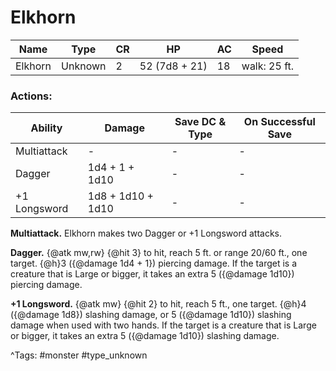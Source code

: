 # Elkhorn

| Name | Type | CR | HP | AC | Speed |
|------|------|----|----|----|-------|
| Elkhorn | Unknown | 2 | 52 (7d8 + 21) | 18 | walk: 25 ft. |

### Actions:

| Ability | Damage | Save DC & Type | On Successful Save |
|---------|--------|----------------|--------------------|
| Multiattack | - | - | - |
| Dagger | 1d4 + 1 + 1d10 | - | - |
| +1 Longsword | 1d8 + 1d10 + 1d10 | - | - |


**Multiattack.** Elkhorn makes two Dagger or +1 Longsword attacks.

**Dagger.** {@atk mw,rw} {@hit 3} to hit, reach 5 ft. or range 20/60 ft., one target. {@h}3 ({@damage 1d4 + 1}) piercing damage. If the target is a creature that is Large or bigger, it takes an extra 5 ({@damage 1d10}) piercing damage.

**+1 Longsword.** {@atk mw}  {@hit 2} to hit, reach 5 ft., one target. {@h}4 ({@damage 1d8}) slashing damage, or 5 ({@damage 1d10}) slashing damage when used with two hands. If the target is a creature that is Large or bigger, it takes an extra 5 ({@damage 1d10}) slashing damage.

^Tags: #monster #type_unknown